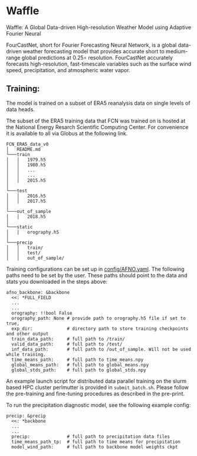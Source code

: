 # Waffle
Waffle: A Global Data-driven High-resolution Weather Model using Adaptive Fourier Neural

FourCastNet, short for Fourier Forecasting Neural Network, is a global data-driven weather forecasting model that provides accurate short to medium-range global predictions at 0.25∘ resolution. FourCastNet accurately forecasts high-resolution, fast-timescale variables such as the surface wind speed, precipitation, and atmospheric water vapor. 

## Training:

The model is trained on a subset of ERA5 reanalysis data on single levels of data heads.

The subset of the ERA5 training data that FCN was trained on is hosted at the National Energy Resarch Scientific Computing Center. For convenience it is available to all via Globus at the following link. 

```
FCN_ERA5_data_v0
│   README.md
└───train
│   │   1979.h5
│   │   1980.h5
│   │   ...
│   │   ...
│   │   2015.h5
│   
└───test
│   │   2016.h5
│   │   2017.h5
│
└───out_of_sample
│   │   2018.h5
│
└───static
│   │   orography.h5
│
└───precip
│   │   train/
│   │   test/
│   │   out_of_sample/

```

Training configurations can be set up in [config/AFNO.yaml](config/AFNO.yaml). The following paths need to be set by the user. These paths should point to the data and stats you downloaded in the steps above:

```
afno_backbone: &backbone
  <<: *FULL_FIELD
  ...
  ...
  orography: !!bool False 
  orography_path: None # provide path to orography.h5 file if set to true, 
  exp_dir:             # directory path to store training checkpoints and other output
  train_data_path:     # full path to /train/
  valid_data_path:     # full path to /test/
  inf_data_path:       # full path to /out_of_sample. Will not be used while training.
  time_means_path:     # full path to time_means.npy
  global_means_path:   # full path to global_means.npy
  global_stds_path:    # full path to global_stds.npy

```

An example launch script for distributed data parallel training on the slurm based HPC cluster perlmutter is provided in ```submit_batch.sh```. Please follow the pre-training and fine-tuning procedures as described in the pre-print.

To run the precipitation diagnostic model, see the following example config:

```
precip: &precip
  <<: *backbone
  ...
  ...
  precip:              # full path to precipitation data files 
  time_means_path_tp:  # full path to time means for precipitation
  model_wind_path:     # full path to backbone model weights ckpt

```

